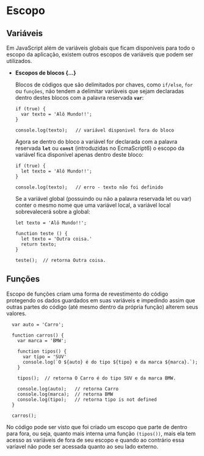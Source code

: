 # Escopo

## Variáveis

Em JavaScript além de variáveis globais que ficam disponíveis para todo o escopo da aplicação, existem outros escopos de variáveis que podem ser utilizados.

- **Escopos de blocos {...}**

  Blocos de códigos que são delimitados por chaves, como `if/else`, `for` ou `funções`, não tendem a delimitar variáveis que sejam declaradas dentro destes blocos com a palavra reservada **`var`**:
  
      if (true) {
        var texto = 'Alô Mundo!!';
      }
      
      console.log(texto);   // variável disponivel fora do bloco

  Agora se dentro do bloco a variável for declarada com a palavra reservada **`let`** ou **`const`** (introduzidas no EcmaScript6) o escopo da variável fica disponível apenas dentro deste bloco:
  
      if (true) {
        let texto = 'Alô Mundo!!';
      }
      
      console.log(texto);   // erro - texto não foi definido
      
  Se a variável global (possuindo ou não a palavra reservada let ou var) conter o mesmo nome que uma variável local, a variável local sobrevalecerá sobre a global:
  
      let texto = 'Alô Mundo!!';
      
      function teste () {
        let texto = 'Outra coisa.'
        return texto;
      }
      
      teste();  // retorna Outra coisa.
  
## Funções

  Escopo de funções criam uma forma de revestimento do código protegendo os dados guardados em suas variáveis e impedindo assim que outras partes do código (até mesmo dentro da própria função) alterem seus valores.
      
      var auto = 'Carro';
      
      function carros() {
        var marca = 'BMW';

        function tipos() {
          var tipo = 'SUV'
          console.log(`O ${auto} é do tipo ${tipo} e da marca ${marca}.`);
        }

        tipos();  // retorna O Carro é do tipo SUV e da marca BMW.
        
        console.log(auto);   // retorna Carro
        console.log(marca);  // retorna BMW
        console.log(tipo);   // retorna tipo is not defined
      }
      
      carros();
  
  No código pode ser visto que foi criado um escopo que parte de dentro para fora, ou seja, quanto mais interna uma função `(tipos())`, mais ela tem acesso as variáveis de fora de seu escopo e quando ao contrário essa varíavel não pode ser acessada quanto ao seu lado externo. 
  
